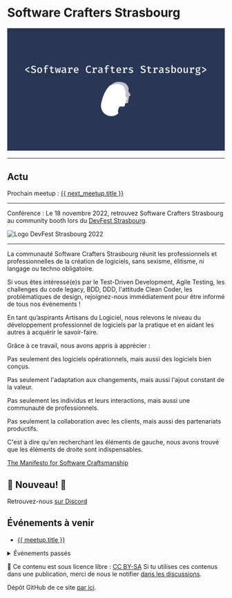 # Software Crafters Strasbourg

![Logo du Software Crafters Strasbourg](swcraftsxb-logo-grand.jpeg)

***

## Actu

<!--
{% assign meetups = site.posts | where: "category", "meetup" %}
{% assign today =  "now" | date: "%Y-%m-%d" %}
{% assign past_meetups = meetups | where_exp:"item", "item.event_date <  today" | reverse %}
{% assign next_meetups = meetups | where_exp:"item", "item.event_date >= today" | reverse %}
{% assign next_meetup = next_meetups | first %}
-->

<!-- {% if next_meetup %} -->
Prochain meetup : <a href="{{ next_meetup.url }}">{{ next_meetup.title }}</a>
<!-- {% endif %} -->

***

Conférence : Le 18 novembre 2022, retrouvez Software Crafters Strasbourg au community booth lors du [DevFest Strasbourg](https://devfest.gdgstrasbourg.fr/).  

<img alt="Logo DevFest Strasbourg 2022" src="https://devfest.gdgstrasbourg.fr/images/logos/logo-2022-pink.png" width="300" />

***

La communauté Software Crafters Strasbourg réunit les professionnels et professionnelles de la création de logiciels, sans sexisme, élitisme, ni langage ou techno obligatoire.

Si vous êtes intéressé(e)s par le Test-Driven Development, Agile Testing, les challenges du code legacy, BDD, DDD, l'attitude Clean Coder, les problématiques de design, rejoignez-nous immédiatement pour être informé de tous nos événements !

En tant qu’aspirants Artisans du Logiciel, nous relevons le niveau du développement professionnel de logiciels par la pratique et en aidant les autres à acquérir le savoir-faire.

Grâce à ce travail, nous avons appris à apprécier :

Pas seulement des logiciels opérationnels, mais aussi des logiciels bien conçus.

Pas seulement l'adaptation aux changements, mais aussi l'ajout constant de la valeur.

Pas seulement les individus et leurs interactions, mais aussi une communauté de professionnels.

Pas seulement la collaboration avec les clients, mais aussi des partenariats productifs.

C'est à dire qu'en recherchant les éléments de gauche, nous avons trouvé que les éléments de droite sont indispensables.

[The Manifesto for Software Craftsmanship](http://manifesto.softwarecraftsmanship.org/)

## 🎉 Nouveau! 🎉

Retrouvez-nous [sur Discord](https://discord.gg/s2USaKanCU)

## Événements à venir

<ul>
<!-- {% for meetup in next_meetups %} -->
  <li><a href="{{ meetup.url }}">{{ meetup.title }}</a></li>
<!-- {% endfor %} -->
</ul>

<details>
<summary>Événements passés</summary>
<ul>
<!-- {% for meetup in past_meetups %} -->
  <li><a href="{{ meetup.url }}">{{ meetup.title }}</a></li>
<!-- {% endfor %} -->
</ul>
</details>


📜 Ce contenu est sous licence libre : [CC BY-SA](https://creativecommons.org/licenses/by-sa/4.0/deed.fr)
Si tu utilises ces contenus dans une publication, merci de nous le notifier [dans les discussions](https://github.com/swcraftstras/swcraftstras.github.io/discussions/categories/attributions-cc-by-sa).

Dépôt GitHub de ce site [par ici](https://github.com/swcraftstras/swcraftstras.github.io).
